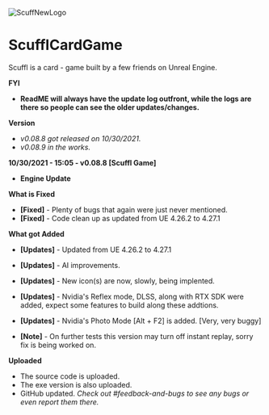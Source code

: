 ![ScuffNewLogo](https://user-images.githubusercontent.com/83662366/117551702-629a1900-b015-11eb-8843-374b1dd974b4.png)
# ScufflCardGame
Scuffl is a card - game built by a few friends on Unreal Engine.

**FYI**
- **ReadME will always have the update log outfront, while the logs are there so people can see the older updates/changes.**

**Version**
- *v0.08.8 got released on 10/30/2021.*
- *v0.08.9 in the works.*

**10/30/2021 - 15:05 - v0.08.8 [Scuffl Game]**
- **Engine Update**

**What is Fixed**
- **[Fixed]** - Plenty of bugs that again were just never mentioned. 
- **[Fixed]** - Code clean up as updated from UE 4.26.2 to 4.27.1

**What got Added** 
- **[Updates]** - Updated from UE 4.26.2 to 4.27.1
- **[Updates]** - AI improvements. 
- **[Updates]** - New icon(s) are now, slowly, being implented.
- **[Updates]** - Nvidia's Reflex mode, DLSS, along with RTX SDK were added, expect some features to build along these addtions.
- **[Updates]** - Nvidia's Photo Mode [Alt + F2] is added. [Very, very buggy]

- **[Note]** - On further tests this version may turn off instant replay, sorry fix is being worked on. 

**Uploaded**
- The source code is uploaded. 
- The exe version is also uploaded.
- GitHub updated.
*Check out #feedback-and-bugs to see any bugs or even report them there.*

